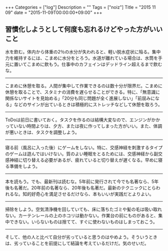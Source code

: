 +++
Categories = ["log"]
Description = ""
Tags = ["noiz"]
Title = "2015 11 09"
date = "2015-11-09T00:00:00+09:00"
+++

## 習慣化しようとして何度も忘れるけどやった方がいいこと

水を飲む。体内から体重の2％の水分が失われると、軽い脱水症状に陥る。集中力を維持するには、こまめに水分をとろう。水道が離れている場合は、水筒を手元に置いてこまめに飲もう。仕事中のカフェインはデッドライン超えるまで飲むな。

----

こまめに休憩を取る。人間が集中して作業できるのは数十分が限界だ。こまめに休憩を取ることで、スタミナの消費を遅らせることができる。特に、「無意識に関係ないサイトを見始める」「20分も同じ問題が全く進展しない」「前屈みになる」などのサインが出ているときは積極的にストレッチなどして休憩を取ろう。

---

ToDoは前日に書いておく。タスクを作るのは結構大変なので、エンジンがかかっていない時間よりは、夕方、または夜に作ってしまった方がいい。また、体調が悪いときは、タスクを調整しよう。

----

寝る前（風呂に入った後）にゲームをしない。特に、交感神経を刺激するタイプのゲームは遊んではいけない。質のよい睡眠をとるためには、交感神経から副交感神経に切り替える必要があるが、疲れていると切り替えが遅くなる。早めに寝る準備をしよう。

----

本を読もう。でも、最新刊は読むな。5年前に発行されて今でも名著なら、5年後も名著だ。20年前の名著なら、20年後も名著だ。最新のテクニックにとらわれるな。知的好奇心を満足させるだけなら、本もいいが実践だとよりよい。

----

掃除をしよう。空気清浄機を回していても、床に落ちたゴミや髪の毛は吸い取れない。カーテンレールの上のホコリは動かない。作業台の前にものがあると、集中できない。いらないものは捨てて、すぐに使わないものはしまっておこう。

----

そして、他の人と比べて自分が劣っていると思うのはやめよう。そういうときは、劣っていることを前提にして結論を考えているだけだ。気のせいだ。